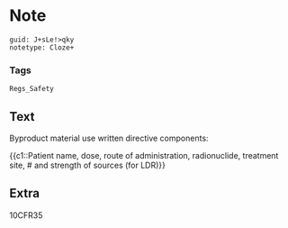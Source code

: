 # Note
```
guid: J+sLe!>qky
notetype: Cloze+
```

### Tags
```
Regs_Safety
```

## Text
Byproduct material use written directive components:<div>{{c1::Patient name, dose, route of administration, radionuclide, treatment site, # and strength of sources (for LDR)}}</div>

## Extra
10CFR35
